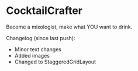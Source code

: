 # CocktailCrafter
Become a mixologist, make what YOU want to drink.

Changelog (since last push):
- Minor text changes
- Added images
- Changed to StaggeredGridLayout